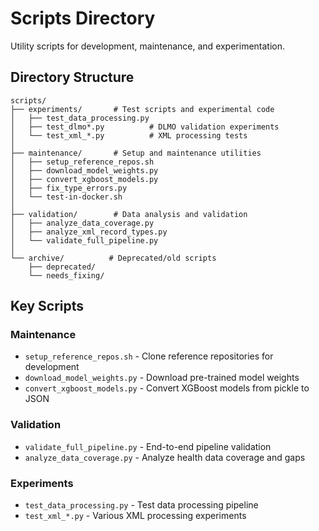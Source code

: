 # Scripts Directory

Utility scripts for development, maintenance, and experimentation.

## Directory Structure

```
scripts/
├── experiments/       # Test scripts and experimental code
│   ├── test_data_processing.py
│   ├── test_dlmo*.py          # DLMO validation experiments
│   └── test_xml_*.py          # XML processing tests
│
├── maintenance/       # Setup and maintenance utilities
│   ├── setup_reference_repos.sh
│   ├── download_model_weights.py
│   ├── convert_xgboost_models.py
│   ├── fix_type_errors.py
│   └── test-in-docker.sh
│
├── validation/        # Data analysis and validation
│   ├── analyze_data_coverage.py
│   ├── analyze_xml_record_types.py
│   └── validate_full_pipeline.py
│
└── archive/          # Deprecated/old scripts
    ├── deprecated/
    └── needs_fixing/
```

## Key Scripts

### Maintenance
- `setup_reference_repos.sh` - Clone reference repositories for development
- `download_model_weights.py` - Download pre-trained model weights
- `convert_xgboost_models.py` - Convert XGBoost models from pickle to JSON

### Validation
- `validate_full_pipeline.py` - End-to-end pipeline validation
- `analyze_data_coverage.py` - Analyze health data coverage and gaps

### Experiments
- `test_data_processing.py` - Test data processing pipeline
- `test_xml_*.py` - Various XML processing experiments